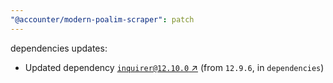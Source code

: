 ```yaml
---
"@accounter/modern-poalim-scraper": patch
---
```

dependencies updates:
  - Updated dependency [`inquirer@12.10.0` ↗︎](https://www.npmjs.com/package/inquirer/v/12.10.0) (from `12.9.6`, in `dependencies`)
